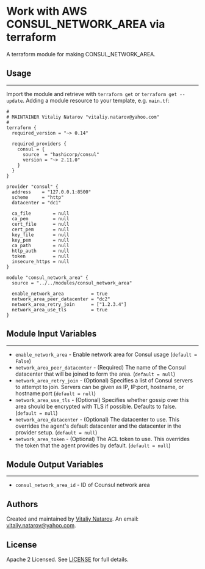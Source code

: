 # Work with AWS CONSUL_NETWORK_AREA via terraform

A terraform module for making CONSUL_NETWORK_AREA.


## Usage
----------------------
Import the module and retrieve with ```terraform get``` or ```terraform get --update```. Adding a module resource to your template, e.g. `main.tf`:

```
#
# MAINTAINER Vitaliy Natarov "vitaliy.natarov@yahoo.com"
#
terraform {
  required_version = "~> 0.14"

  required_providers {
    consul = {
      source  = "hashicorp/consul"
      version = "~> 2.11.0"
    }
  }
}

provider "consul" {
  address    = "127.0.0.1:8500"
  scheme     = "http"
  datacenter = "dc1"

  ca_file        = null
  ca_pem         = null
  cert_file      = null
  cert_pem       = null
  key_file       = null
  key_pem        = null
  ca_path        = null
  http_auth      = null
  token          = null
  insecure_https = null
}

module "consul_network_area" {
  source = "../../modules/consul_network_area"

  enable_network_area          = true
  network_area_peer_datacenter = "dc2"
  network_area_retry_join      = ["1.2.3.4"]
  network_area_use_tls         = true
}
```

## Module Input Variables
----------------------
- `enable_network_area` - Enable network area for Consul usage (`default = False`)
- `network_area_peer_datacenter` - (Required) The name of the Consul datacenter that will be joined to form the area. (`default = null`)
- `network_area_retry_join` - (Optional) Specifies a list of Consul servers to attempt to join. Servers can be given as IP, IP:port, hostname, or hostname:port (`default = null`)
- `network_area_use_tls` - (Optional) Specifies whether gossip over this area should be encrypted with TLS if possible. Defaults to false. (`default = null`)
- `network_area_datacenter` - (Optional) The datacenter to use. This overrides the agent's default datacenter and the datacenter in the provider setup. (`default = null`)
- `network_area_token` - (Optional) The ACL token to use. This overrides the token that the agent provides by default. (`default = null`)

## Module Output Variables
----------------------
- `consul_network_area_id` - ID of Counsul network area


## Authors

Created and maintained by [Vitaliy Natarov](https://github.com/SebastianUA). An email: [vitaliy.natarov@yahoo.com](vitaliy.natarov@yahoo.com).

## License

Apache 2 Licensed. See [LICENSE](https://github.com/SebastianUA/terraform/blob/master/LICENSE) for full details.
